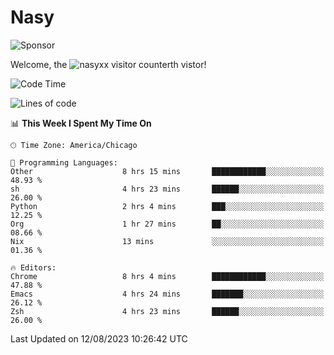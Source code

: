 # Nasy

<!--
<p align="center">
<img height="200" src="https://github-readme-stats.vercel.app/api?username=nasyxx&count_private=true&show_icons=true&theme=dracula&include_all_commits=true"/>
<img height="200" src="https://github-readme-stats.vercel.app/api/top-langs/?username=nasyxx&theme=dracula&hide=html,jupyter+notebook&count_private=true&show_icons=true"/>
</p>

  
----------------
-->

![Sponsor](https://img.shields.io/static/v1.svg?label=Sponsor&message=%E2%9D%A4&logo=GitHub&style=flat&color=pink)
 
Welcome, the ![nasyxx visitor counter](https://count.getloli.com/get/@nasyxx?theme=rule34)th vistor!
 
<!--START_SECTION:waka-->
![Code Time](http://img.shields.io/badge/Code%20Time-3%2C637%20hrs%2033%20mins-blue)

![Lines of code](https://img.shields.io/badge/From%20Hello%20World%20I%27ve%20Written-6.3%20million%20lines%20of%20code-blue)

📊 **This Week I Spent My Time On** 

```text
🕑︎ Time Zone: America/Chicago

💬 Programming Languages: 
Other                    8 hrs 15 mins       ████████████░░░░░░░░░░░░░   48.93 % 
sh                       4 hrs 23 mins       ██████░░░░░░░░░░░░░░░░░░░   26.00 % 
Python                   2 hrs 4 mins        ███░░░░░░░░░░░░░░░░░░░░░░   12.25 % 
Org                      1 hr 27 mins        ██░░░░░░░░░░░░░░░░░░░░░░░   08.66 % 
Nix                      13 mins             ░░░░░░░░░░░░░░░░░░░░░░░░░   01.36 % 

🔥 Editors: 
Chrome                   8 hrs 4 mins        ████████████░░░░░░░░░░░░░   47.88 % 
Emacs                    4 hrs 24 mins       ███████░░░░░░░░░░░░░░░░░░   26.12 % 
Zsh                      4 hrs 23 mins       ██████░░░░░░░░░░░░░░░░░░░   26.00 % 
```


 Last Updated on 12/08/2023 10:26:42 UTC
<!--END_SECTION:waka-->

<!-- ![visitors](https://visitor-badge.laobi.icu/badge?page_id=nasyxx.nasyxx) -->
